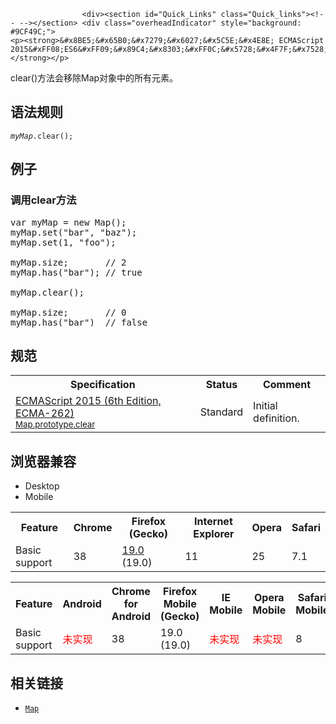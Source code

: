 
                
                  
                    <div><section id="Quick_Links" class="Quick_links"><!-- --></section> <div class="overheadIndicator" style="background: #9CF49C;"> 
    <p><strong>&#x8BE5;&#x65B0;&#x7279;&#x6027;&#x5C5E;&#x4E8E; ECMAScript 2015&#xFF08;ES6&#xFF09;&#x89C4;&#x8303;&#xFF0C;&#x5728;&#x4F7F;&#x7528;&#x65F6;&#x8BF7;&#x6CE8;&#x610F;&#x6D4F;&#x89C8;&#x5668;&#x517C;&#x5BB9;&#x6027;&#x3002;</strong></p> 
</div></div>

<p>clear()&#x65B9;&#x6CD5;&#x4F1A;&#x79FB;&#x9664;Map&#x5BF9;&#x8C61;&#x4E2D;&#x7684;&#x6240;&#x6709;&#x5143;&#x7D20;&#x3002;</p>

<h2 id="&#x8BED;&#x6CD5;&#x89C4;&#x5219;">&#x8BED;&#x6CD5;&#x89C4;&#x5219;</h2>

<pre class="syntaxbox"><code><em>myMap</em>.clear();</code></pre>

<h2 id="&#x4F8B;&#x5B50;">&#x4F8B;&#x5B50;</h2>

<h3 id="&#x8C03;&#x7528;clear&#x65B9;&#x6CD5;">&#x8C03;&#x7528;clear&#x65B9;&#x6CD5;</h3>

<pre class="brush: js">var myMap = new Map();
myMap.set(&quot;bar&quot;, &quot;baz&quot;);
myMap.set(1, &quot;foo&quot;);

myMap.size;       // 2
myMap.has(&quot;bar&quot;); // true

myMap.clear();

myMap.size;       // 0
myMap.has(&quot;bar&quot;)  // false
</pre>

<h2 id="&#x89C4;&#x8303;">&#x89C4;&#x8303;</h2>

<table class="standard-table">
 <tbody>
  <tr>
   <th scope="col">Specification</th>
   <th scope="col">Status</th>
   <th scope="col">Comment</th>
  </tr>
  <tr>
   <td><a href="http://www.ecma-international.org/ecma-262/6.0/#sec-map.prototype.clear" class="external" lang="en" hreflang="en">ECMAScript 2015 (6th Edition, ECMA-262)<br><small lang="zh-CN">Map.prototype.clear</small></a></td>
   <td><span class="spec-Standard">Standard</span></td>
   <td>Initial definition.</td>
  </tr>
 </tbody>
</table>

<h2 id="&#x6D4F;&#x89C8;&#x5668;&#x517C;&#x5BB9;">&#x6D4F;&#x89C8;&#x5668;&#x517C;&#x5BB9;</h2>

<p></p><div class="htab"> 
    <a name="AutoCompatibilityTable" id="AutoCompatibilityTable"></a> 
    <ul> 
        <li class="selected"><a>Desktop</a></li> 
        <li><a>Mobile</a></li> 
    </ul> 
</div><p></p>

<div id="compat-desktop">
<table class="compat-table">
 <tbody>
  <tr>
   <th>Feature</th>
   <th>Chrome</th>
   <th>Firefox (Gecko)</th>
   <th>Internet Explorer</th>
   <th>Opera</th>
   <th>Safari</th>
  </tr>
  <tr>
   <td>Basic support</td>
   <td>38</td>
   <td><a href="/en-US/Firefox/Releases/19" title="Released on 2013-02-19.">19.0</a> (19.0)</td>
   <td>11</td>
   <td>25</td>
   <td>7.1</td>
  </tr>
 </tbody>
</table>
</div>

<div id="compat-mobile">
<table class="compat-table">
 <tbody>
  <tr>
   <th>Feature</th>
   <th>Android</th>
   <th>Chrome for Android</th>
   <th>Firefox Mobile (Gecko)</th>
   <th>IE Mobile</th>
   <th>Opera Mobile</th>
   <th>Safari Mobile</th>
  </tr>
  <tr>
   <td>Basic support</td>
   <td><span style="color: #f00;">&#x672A;&#x5B9E;&#x73B0;</span></td>
   <td>38</td>
   <td>19.0 (19.0)</td>
   <td><span style="color: #f00;">&#x672A;&#x5B9E;&#x73B0;</span></td>
   <td><span style="color: #f00;">&#x672A;&#x5B9E;&#x73B0;</span></td>
   <td>8</td>
  </tr>
 </tbody>
</table>
</div>

<h2 id="&#x76F8;&#x5173;&#x94FE;&#x63A5;">&#x76F8;&#x5173;&#x94FE;&#x63A5;</h2>

<ul>
 <li><a href="/zh-CN/docs/Web/JavaScript/Reference/Map" title="&#x6B64;&#x9875;&#x9762;&#x4ECD;&#x672A;&#x88AB;&#x672C;&#x5730;&#x5316;, &#x671F;&#x5F85;&#x60A8;&#x7684;&#x7FFB;&#x8BD1;!"><code>Map</code></a></li>
</ul>
                  
                
              